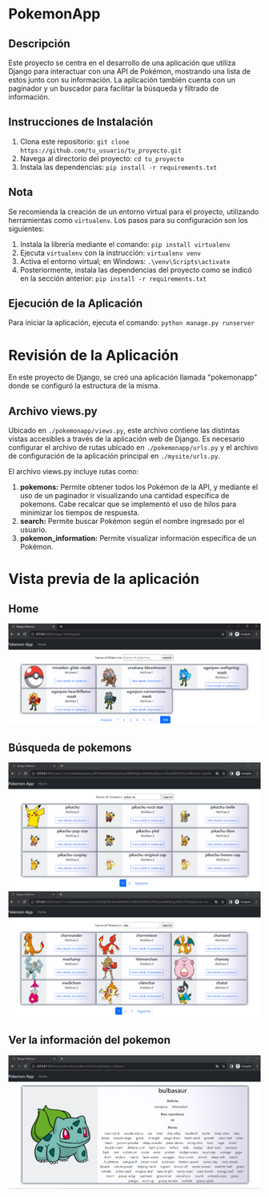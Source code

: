 # PokemonApp

## Descripción
Este proyecto se centra en el desarrollo de una aplicación que utiliza Django para interactuar con una API de Pokémon, mostrando una lista de estos junto con su información. La aplicación también cuenta con un paginador y un buscador para facilitar la búsqueda y filtrado de información.

## Instrucciones de Instalación
1. Clona este repositorio: `git clone https://github.com/tu_usuario/tu_proyecto.git`
2. Navega al directorio del proyecto: `cd tu_proyecto`
3. Instala las dependencias: `pip install -r requirements.txt`

## Nota
Se recomienda la creación de un entorno virtual para el proyecto, utilizando herramientas como `virtualenv`. Los pasos para su configuración son los siguientes:
1. Instala la librería mediante el comando: `pip install virtualenv`
2. Ejecuta `virtualenv` con la instrucción: `virtualenv venv`
3. Activa el entorno virtual; en Windows: `.\venv\Scripts\activate`
4. Posteriormente, instala las dependencias del proyecto como se indicó en la sección anterior: `pip install -r requirements.txt`

## Ejecución de la Aplicación
Para iniciar la aplicación, ejecuta el comando: `python manage.py runserver`

# Revisión de la Aplicación
En este proyecto de Django, se creó una aplicación llamada "pokemonapp" donde se configuró la estructura de la misma.

## Archivo views.py
Ubicado en `./pokemonapp/views.py`, este archivo contiene las distintas vistas accesibles a través de la aplicación web de Django. Es necesario configurar el archivo de rutas ubicado en `./pokemonapp/urls.py` y el archivo de configuración de la aplicación principal en `./mysite/urls.py`.

El archivo views.py incluye rutas como:
1. **pokemons:** Permite obtener todos los Pokémon de la API, y mediante el uso de un paginador ir visualizando una cantidad específica de pokemons. Cabe recalcar que se implementó el uso de hilos para minimizar los tiempos de respuesta.
2. **search:** Permite buscar Pokémon según el nombre ingresado por el usuario.
3. **pokemon_information:** Permite visualizar información específica de un Pokémon.

# Vista previa de la aplicación
## Home
![Home Page](images_readme/home.png)
## Búsqueda de pokemons
![Pikachu Filter](images_readme/pikachu_filter.png)
![Filter by Word](images_readme/filter_by_word.png)

## Ver la información del pokemon
![View Pokemon Information](images_readme/pokemon_information.png)
